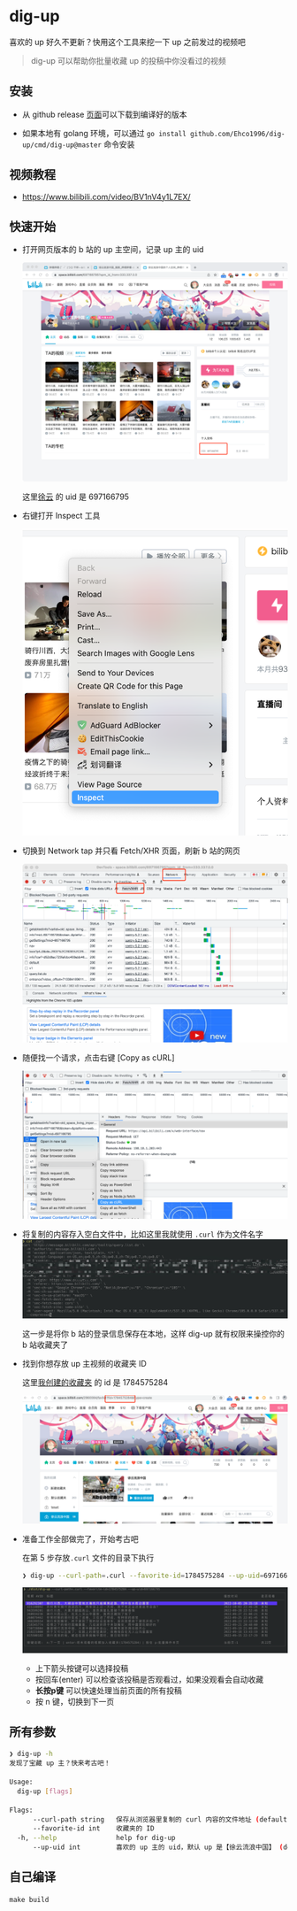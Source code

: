 # dig-up

喜欢的 up 好久不更新？快用这个工具来挖一下 up 之前发过的视频吧

> dig-up 可以帮助你批量收藏 up 的投稿中你没看过的视频

## 安装

* 从 github release [页面](https://github.com/Ehco1996/dig-up/releases)可以下载到编译好的版本

* 如果本地有 golang 环境，可以通过 `go install github.com/Ehco1996/dig-up/cmd/dig-up@master` 命令安装

## 视频教程

* https://www.bilibili.com/video/BV1nV4y1L7EX/

## 快速开始

* 打开网页版本的 b 站的 up 主空间，记录 up 主的 uid

  ![Example](./docs/1.png)

  这里[徐云](https://space.bilibili.com/697166795)  的 uid 是 697166795

* 右键打开 Inspect 工具

  ![Example](./docs/2.png)

* 切换到 Network tap 并只看 Fetch/XHR 页面，刷新 b 站的网页

  ![Example](./docs/3.png)

* 随便找一个请求，点击右键 [Copy as cURL]

  ![Example](./docs/4.png)

* 将复制的内容存入空白文件中，比如这里我就使用 `.curl` 作为文件名字
  ![Example](./docs/5.png)

  这一步是将你 b 站的登录信息保存在本地，这样 dig-up 就有权限来操控你的 b 站收藏夹了

* 找到你想存放 up 主视频的收藏夹 ID

  这里[我创建的收藏夹](https://space.bilibili.com/2960084/favlist?fid=1784575284)  的 id 是 1784575284

  ![Example](./docs/6.png)

* 准备工作全部做完了，开始考古吧

  在第 5 步存放`.curl` 文件的目录下执行

  ```bash
  ❯ dig-up --curl-path=.curl --favorite-id=1784575284 --up-uid=697166795
  ```

  ![Example](./docs/7.png)

  * 上下箭头按键可以选择投稿
  * 按回车(enter) 可以检查该投稿是否观看过，如果没观看会自动收藏
  * **长按p键** 可以快速处理当前页面的所有投稿
  * 按 n 键，切换到下一页

## 所有参数

```bash
❯ dig-up -h
发现了宝藏 up 主？快来考古吧！

Usage:
  dig-up [flags]

Flags:
      --curl-path string   保存从浏览器里复制的 curl 内容的文件地址 (default ".curl")
      --favorite-id int    收藏夹的 ID
  -h, --help               help for dig-up
      --up-uid int         喜欢的 up 主的 uid，默认 up 是【徐云流浪中国】 (default 697166795)
```

## 自己编译

`make build`
